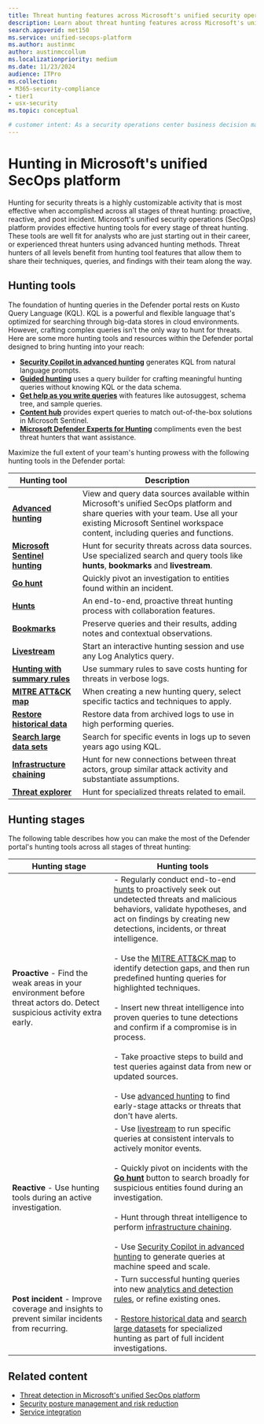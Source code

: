 ```yaml
---
title: Threat hunting features across Microsoft's unified security operations platform
description: Learn about threat hunting features across Microsoft's unified security operations (SecOps) platform.
search.appverid: met150
ms.service: unified-secops-platform
ms.author: austinmc
author: austinmccollum
ms.localizationpriority: medium
ms.date: 11/23/2024
audience: ITPro
ms.collection:
- M365-security-compliance
- tier1
- usx-security
ms.topic: conceptual

# customer intent: As a security operations center business decision maker, I want to learn about threat hunting tools available in Microsoft's unified SecOps platform so I can get visibility into, and disrupt attacks in real time across identities, endpoints, email, cloud apps, data in hybrid and multicloud environments.
---
```


# Hunting in Microsoft's unified SecOps platform

Hunting for security threats is a highly customizable activity that is most effective when accomplished across all stages of threat hunting: proactive, reactive, and post incident. Microsoft's unified security operations (SecOps) platform provides effective hunting tools for every stage of threat hunting. These tools are well fit for analysts who are just starting out in their career, or experienced threat hunters using advanced hunting methods. Threat hunters of all levels benefit from hunting tool features that allow them to share their techniques, queries, and findings with their team along the way.

## Hunting tools

The foundation of hunting queries in the Defender portal rests on Kusto Query Language (KQL). KQL is a powerful and flexible language that's optimized for searching through big-data stores in cloud environments. However, crafting complex queries isn't the only way to hunt for threats. Here are some more hunting tools and resources within the Defender portal designed to bring hunting into your reach:

- [**Security Copilot in advanced hunting**](/defender-xdr/advanced-hunting-security-copilot) generates KQL from natural language prompts.
- [**Guided hunting**](/defender-xdr/advanced-hunting-query-builder) uses a query builder for crafting meaningful hunting queries without knowing KQL or the data schema.
- [**Get help as you write queries**](/defender-xdr/advanced-hunting-query-language#get-help-as-you-write-queries) with features like autosuggest, schema tree, and sample queries.
- [**Content hub**](/azure/sentinel/sentinel-solutions-deploy?tabs=azure-portal#hunting-query) provides expert queries to match out-of-the-box solutions in Microsoft Sentinel.
- [**Microsoft Defender Experts for Hunting**](/defender-xdr/advanced-hunting-overview) compliments even the best threat hunters that want assistance.

Maximize the full extent of your team's hunting prowess with the following hunting tools in the Defender portal:

| Hunting tool | Description |
|---|---|
|[**Advanced hunting**](/defender-xdr/advanced-hunting-microsoft-defender) | View and query data sources available within Microsoft's unified SecOps platform and share queries with your team. Use all your existing Microsoft Sentinel workspace content, including queries and functions. |
|[**Microsoft Sentinel hunting**](/azure/sentinel/hunting) | Hunt for security threats across data sources. Use specialized search and query tools like **hunts**, **bookmarks** and **livestream**. |
|[**Go hunt**](/defender-xdr/advanced-hunting-go-hunt) | Quickly pivot an investigation to entities found within an incident. |
|[**Hunts**](/azure/sentinel/hunts) | An end-to-end, proactive threat hunting process with collaboration features. |
|[**Bookmarks**](/azure/sentinel/bookmarks) | Preserve queries and their results, adding notes and contextual observations.|
|[**Livestream**](/azure/sentinel/livestream) | Start an interactive hunting session and use any Log Analytics query. |
|[**Hunting with summary rules**](/azure/sentinel/summary-rules#quickly-find-a-malicious-ip-address-in-your-network-traffic) | Use summary rules to save costs hunting for threats in verbose logs.|
|[**MITRE ATT&CK map**](/azure/sentinel/mitre-coverage#use-the-mitre-attck-framework-in-analytics-rules-and-incidents) | When creating a new hunting query, select specific tactics and techniques to apply.|
|[**Restore historical data**](/azure/sentinel/restore) | Restore data from archived logs to use in high performing queries. |
|[**Search large data sets**](/azure/sentinel/search-jobs?tabs=defender-portal) | Search for specific events in logs up to seven years ago using KQL. |
|[**Infrastructure chaining**](/defender/threat-intelligence/infrastructure-chaining) | Hunt for new connections between threat actors, group similar attack activity and substantiate assumptions.|
|[**Threat explorer**](/defender-office-365/threat-explorer-threat-hunting) | Hunt for specialized threats related to email. |

## Hunting stages

The following table describes how you can make the most of the Defender portal's hunting tools across all stages of threat hunting:

| Hunting stage | Hunting tools |
| --- | --- |
| **Proactive** - Find the weak areas in your environment before threat actors do. Detect suspicious activity extra early. | - Regularly conduct end-to-end [hunts](/azure/sentinel/hunts) to proactively seek out undetected threats and malicious behaviors, validate hypotheses, and act on findings by creating new detections, incidents, or threat intelligence.<br><br> - Use the [MITRE ATT&CK map](/azure/sentinel/mitre-coverage#use-the-mitre-attck-framework-in-analytics-rules-and-incidents) to identify detection gaps, and then run predefined hunting queries for highlighted techniques.<br><br> - Insert new threat intelligence into proven queries to tune detections and confirm if a compromise is in process.<br><br> - Take proactive steps to build and test queries against data from new or updated sources.<br><br> - Use [advanced hunting](/defender-xdr/advanced-hunting-microsoft-defender) to find early-stage attacks or threats that don't have alerts. |
| **Reactive** - Use hunting tools during an active investigation. | - Use [livestream](/azure/sentinel/livestream) to run specific queries at consistent intervals to actively monitor events.<br><br> - Quickly pivot on incidents with the [**Go hunt**](/defender-xdr/advanced-hunting-go-hunt) button to search broadly for suspicious entities found during an investigation.<br><br> - Hunt through threat intelligence to perform [infrastructure chaining](/defender/threat-intelligence/infrastructure-chaining).<br><br> - Use [Security Copilot in advanced hunting](/defender-xdr/advanced-hunting-security-copilot) to generate queries at machine speed and scale. |
| **Post incident** - Improve coverage and insights to prevent similar incidents from recurring. | - Turn successful hunting queries into new [analytics and detection rules](/azure/sentinel/threat-detection), or refine existing ones.<br><br> - [Restore historical data](/azure/sentinel/restore) and [search large datasets](/azure/sentinel/search-jobs?tabs=defender-portal) for specialized hunting as part of full incident investigations. |


## Related content

- [Threat detection in Microsoft's unified SecOps platform](/unified-secops-platform/detect-threats-overview)
- [Security posture management and risk reduction](/unified-secops-platform/reduce-risk-overview)
- [Service integration](/unified-secops-platform/overview-defender-portal)
